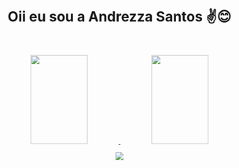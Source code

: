 <div align="center">
  <p>
    <h1>
      Oii eu sou a Andrezza Santos ✌😊
    </h1>
  </p>
<br>
</div>

<div align="center">
  <p>
  <a href="https://github.com/AndrezzaSantos">
  <img height="180em" width="48%" src="https://github-readme-stats.vercel.app/api?username=AndrezzaSantos&show_icons=true&theme=dracula&include_all_commits=true&count_private=true"/>
  <img height="180em" width="48%" src="https://github-readme-stats.vercel.app/api/top-langs/?username=AndrezzaSantos&layout=compact&langs_count=7&theme=dracula"/>
    </p>
</div>
  
 <div align="center"> 
  <p>  
  <a href="https://www.linkedin.com/in/andrezza-santos-182290165/" target="_blank"><img src="https://img.shields.io/badge/-LinkedIn-%230077B5?style=for-the-badge&logo=linkedin&logoColor=white" target="_blank"></a>  
  </p> 
</div>
